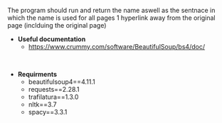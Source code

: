 The program should run and return the name aswell as the sentnace in which the name is used for all pages 1 hyperlink away from the original page (inclduing the original page)

- **Useful documentation**
    - https://www.crummy.com/software/BeautifulSoup/bs4/doc/

<br>

- **Requirments**
    - beautifulsoup4==4.11.1
    - requests==2.28.1
    - trafilatura==1.3.0
    - nltk==3.7
    - spacy==3.3.1